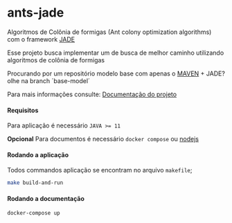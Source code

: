 # ants-jade
Algoritmos de Colônia de formigas (Ant colony optimization algorithms) com o framework [JADE](https://jade.tilab.com/)

Esse projeto busca implementar um de busca de melhor caminho utilizando algoritmos de colônia de formigas 

Procurando por um repositório modelo base com apenas o [MAVEN](https://maven.apache.org/) + JADE? olhe na branch ´base-model´

Para mais informações consulte: [Documentação do projeto]()

#### Requisitos 
 Para aplicação é necessário `JAVA >= 11`

 **Opcional** Para documentos é necessário `docker compose` ou [nodejs](https://nodejs.org/)

#### Rodando a aplicação
  Todos commandos aplicação se encontram no arquivo `makefile`;

  ```bash
  make build-and-run
  ``` 

#### Rodando a documentação
   ```bash
  docker-compose up
  ``` 